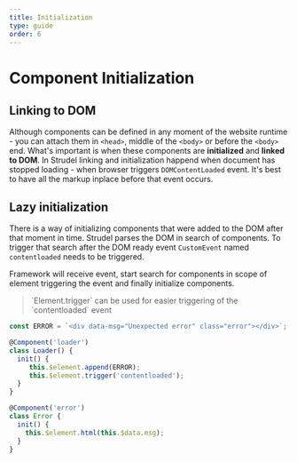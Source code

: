 ```yaml
---
title: Initialization
type: guide
order: 6
---
```


# Component Initialization

## Linking to DOM

Although components can be defined in any moment of the website runtime - you can attach them in `<head>`, middle of the `<body>` or before the `<body>` end. What's important is when these components are **initialized** and **linked to DOM**. In Strudel linking and initialization happend when document has stopped loading - when browser triggers `DOMContentLoaded` event. It's best to have all the markup inplace before that event occurs.

## Lazy initialization
There is a way of initializing components that were added to the DOM after that moment in time. Strudel parses the DOM in search of components. To trigger that search after the DOM ready event `CustomEvent` named `contentloaded` needs to be triggered.

Framework will receive event, start search for components in scope of element triggering the event and finally initialize components. 

<blockquote class="alert">`Element.trigger` can be used for easier triggering of the `contentloaded` event </blockquote>


```js
const ERROR = `<div data-msg="Unexpected error" class="error"></div>`;

@Component('loader')
class Loader() {
  init() {
     this.$element.append(ERROR);
     this.$element.trigger('contentloaded');
  }	
}

@Component('error')
class Error {
  init() {
    this.$element.html(this.$data.msg);
  }
}



```